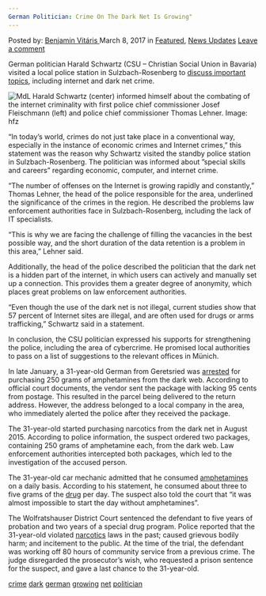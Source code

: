 ```yaml
---
German Politician: Crime On The Dark Net Is Growing"
---
```

<article class="post-listing post-18498 post type-post status-publish format-standard has-post-thumbnail hentry 
 tag-crime tag-dark tag-german tag-growing tag-net tag-politician">
<div class="post-inner">
<span>Posted by: <a href="https://www.deepdotweb.com/author/benjaminvi/" title="">Benjamin Vitáris </a></span>
<span>March 8, 2017</span>
<span>in <a href="https://www.deepdotweb.com/category/deepdot-news/" rel="category tag">Featured</a>, <a href="https://www.deepdotweb.com/category/news-updates/" rel="category tag">News Updates</a></span>
<span><a href="https://www.deepdotweb.com/2017/03/08/german-politician-crime-dark-net-growing/#respond">Leave a comment</a></span>


<p>German politician Harald Schwartz (CSU &#8211; Christian Social Union in Bavaria) visited a local police station in Sulzbach-Rosenberg to <a href="https://www.onetz.de/sulzbach-rosenberg/politik/polizei-vor-neuen-herausforderungen-immer-mehr-straftaten-im-netz-d1731091.html">discuss important topics</a>, including internet and dark net crime.</p>
<p><img class="wp-image-18505 aligncenter" src="/imgs/2017/03/mdl-harald-schwartz-center-informed-himself-abo.jpeg" alt="
    MdL Harald Schwartz (center) informed himself about the combating of the internet criminality with first police chief commissioner Josef Fleischmann (left) and police chief commissioner Thomas Lehner.  Image: hfz" width="637" height="425" srcset="/imgs/2017/03/mdl-harald-schwartz-center-informed-himself-abo.jpeg 990w, /imgs/2017/03/mdl-harald-schwartz-center-informed-himself-abo-300x200.jpeg 300w" sizes="(max-width: 637px) 100vw, 637px"/></p>
<p>&#8220;In today&#8217;s world, crimes do not just take place in a conventional way, especially in the instance of economic crimes and Internet crimes,&#8221; this statement was the reason why Schwartz visited the standby police station in Sulzbach-Rosenberg. The politician was informed about ”special skills and careers” regarding economic, computer, and internet crime.</p>
<p>&#8220;The number of offenses on the Internet is growing rapidly and constantly,&#8221; Thomas Lehner, the head of the police responsible for the area, underlined the significance of the crimes in the region. He described the problems law enforcement authorities face in Sulzbach-Rosenberg, including the lack of IT specialists.</p>
<p>&#8220;This is why we are facing the challenge of filling the vacancies in the best possible way, and the short duration of the data retention is a problem in this area,&#8221; Lehner said.</p>
<p>Additionally, the head of the police described the politician that the dark net is a hidden part of the internet, in which users can actively and manually set up a connection. This provides them a greater degree of anonymity, which places great problems on law enforcement authorities.</p>
<p>&#8220;Even though the use of the dark net is not illegal, current studies show that 57 percent of Internet sites are illegal, and are often used for drugs or arms trafficking,&#8221; Schwartz said in a statement.</p>
<p>In conclusion, the CSU politician expressed his supports for strengthening the police, including the area of cybercrime. He promised local authorities to pass on a list of suggestions to the relevant offices in Münich.</p>
<p>In late January, a 31-year-old German from Geretsried was <a href="https://www.deepdotweb.com/2017/02/16/darknet-amphetamine-buyer-busted-lack-postage-250g-amphetamine-package/">arrested</a> for purchasing 250 grams of amphetamines from the dark web. According to official court documents, the vendor sent the package with lacking 95 cents from postage. This resulted in the parcel being delivered to the return address. However, the address belonged to a local company in the area, who immediately alerted the police after they received the package.</p>
<p>The 31-year-old started purchasing narcotics from the dark net in August 2015. According to police information, the suspect ordered two packages, containing 250 grams of amphetamine each, from the dark web. Law enforcement authorities intercepted both packages, which led to the investigation of the accused person.</p>
<p>The 31-year-old car mechanic admitted that he consumed <a href="https://www.deepdotweb.com/tag/amphetamine/">amphetamines</a> on a daily basis. According to his statement, he consumed about three to five grams of the <a href="https://www.deepdotweb.com/tag/drugs/">drug</a> per day. The suspect also told the court that “it was almost impossible to start the day without amphetamines”.</p>
<p>The Wolfratshauser District Court sentenced the defendant to five years of probation and two years of a special drug program. Police reported that the 31-year-old violated <a href="https://www.deepdotweb.com/tag/narcotics/">narcotics</a> laws in the past; caused grievous bodily harm; and incitement to the public. At the time of the trial, the defendant was working off 80 hours of community service from a previous crime. The judge disregarded the prosecutor’s wish, who requested a prison sentence for the suspect, and gave a last chance to the 31-year-old.</p>
</div>
<a href="https://www.deepdotweb.com/tag/crime/" rel="tag">crime</a> <a href="https://www.deepdotweb.com/tag/dark/" rel="tag">dark</a> <a href="https://www.deepdotweb.com/tag/german/" rel="tag">german</a> <a href="https://www.deepdotweb.com/tag/growing/" rel="tag">growing</a> <a href="https://www.deepdotweb.com/tag/net/" rel="tag">net</a> <a href="https://www.deepdotweb.com/tag/politician/" rel="tag">politician</a></span> <span style="display:none" class="updated">2017-03-08<a href="https://www.deepdotweb.com/author/benjaminvi/" title="Posts by Benjamin Vitáris" rel="author">Benjamin Vitáris</a></strong></div>


